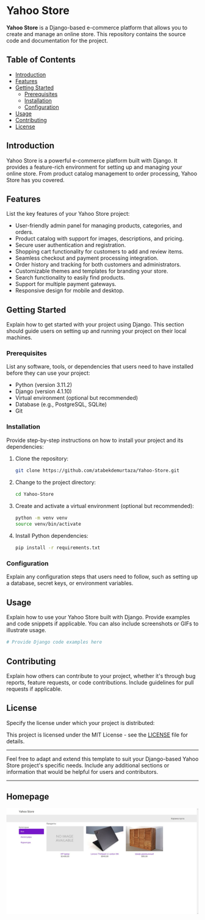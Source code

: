 # Yahoo Store

**Yahoo Store** is a Django-based e-commerce platform that allows you to create and manage an online store. This repository contains the source code and documentation for the project.

## Table of Contents

- [Introduction](#introduction)
- [Features](#features)
- [Getting Started](#getting-started)
  - [Prerequisites](#prerequisites)
  - [Installation](#installation)
  - [Configuration](#configuration)
- [Usage](#usage)
- [Contributing](#contributing)
- [License](#license)

## Introduction

Yahoo Store is a powerful e-commerce platform built with Django. It provides a feature-rich environment for setting up and managing your online store. From product catalog management to order processing, Yahoo Store has you covered.

## Features

List the key features of your Yahoo Store project:

- User-friendly admin panel for managing products, categories, and orders.
- Product catalog with support for images, descriptions, and pricing.
- Secure user authentication and registration.
- Shopping cart functionality for customers to add and review items.
- Seamless checkout and payment processing integration.
- Order history and tracking for both customers and administrators.
- Customizable themes and templates for branding your store.
- Search functionality to easily find products.
- Support for multiple payment gateways.
- Responsive design for mobile and desktop.

## Getting Started

Explain how to get started with your project using Django. This section should guide users on setting up and running your project on their local machines.

### Prerequisites

List any software, tools, or dependencies that users need to have installed before they can use your project:

- Python (version 3.11.2)
- Django (version 4.1.10)
- Virtual environment (optional but recommended)
- Database (e.g., PostgreSQL, SQLite)
- Git

### Installation

Provide step-by-step instructions on how to install your project and its dependencies:

1. Clone the repository:

   ```bash
   git clone https://github.com/atabekdemurtaza/Yahoo-Store.git
   ```

2. Change to the project directory:

   ```bash
   cd Yahoo-Store
   ```

3. Create and activate a virtual environment (optional but recommended):

   ```bash
   python -m venv venv
   source venv/bin/activate
   ```

4. Install Python dependencies:

   ```bash
   pip install -r requirements.txt
   ```

### Configuration

Explain any configuration steps that users need to follow, such as setting up a database, secret keys, or environment variables.

## Usage

Explain how to use your Yahoo Store built with Django. Provide examples and code snippets if applicable. You can also include screenshots or GIFs to illustrate usage.

```python
# Provide Django code examples here
```

## Contributing

Explain how others can contribute to your project, whether it's through bug reports, feature requests, or code contributions. Include guidelines for pull requests if applicable.

## License

Specify the license under which your project is distributed:

This project is licensed under the MIT License - see the [LICENSE](LICENSE) file for details.

---

Feel free to adapt and extend this template to suit your Django-based Yahoo Store project's specific needs. Include any additional sections or information that would be helpful for users and contributors.

--- 

## Homepage

![Main Page](main.png)
